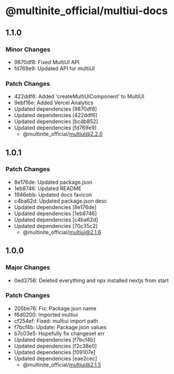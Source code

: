 # @multinite_official/multiui-docs

## 1.1.0

### Minor Changes

- 9870df8: Fixed MultiUI API
- fd769e9: Updated API for multiUI

### Patch Changes

- 422ddf6: Added 'createMultiUIComponent' to MultiUI
- 9ebf16e: Added Vercel Analytics
- Updated dependencies [9870df8]
- Updated dependencies [422ddf6]
- Updated dependencies [bcdb852]
- Updated dependencies [fd769e9]
  - @multinite_official/multiui@2.2.0

## 1.0.1

### Patch Changes

- 8e176de: Updated package.json
- 1eb8746: Updated README
- 1946ebb: Updated docs favicon
- c4ba62d: Updated package.json desc
- Updated dependencies [8e176de]
- Updated dependencies [1eb8746]
- Updated dependencies [c4ba62d]
- Updated dependencies [70c35c2]
  - @multinite_official/multiui@2.1.6

## 1.0.0

### Major Changes

- 0ed3756: Deleted everything and npx installed nextjs from start

### Patch Changes

- 205be76: Fix: Package.json name
- f6d0200: Imported multiui
- cf254ef: Fixed: multiui import path
- f7bcf4b: Update: Package.json values
- b7c03e5: Hopefully fix changeset err
- Updated dependencies [f7bcf4b]
- Updated dependencies [f2c38e0]
- Updated dependencies [f09107e]
- Updated dependencies [eae2cec]
  - @multinite_official/multiui@2.1.5
